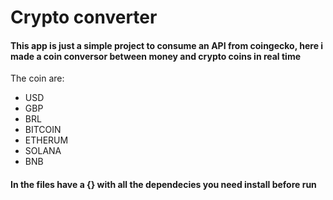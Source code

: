 <h1>Crypto converter</h1>

<h4>This app is just a simple project to consume an API from coingecko, here i made a coin conversor between money and crypto coins in real time</h4>

The coin are:
- USD
- GBP
- BRL
- BITCOIN
- ETHERUM
- SOLANA
- BNB


<h4> In the files have a {} with all the dependecies you need install before run </H4>
